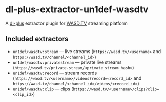 # dl-plus-extractor-un1def-wasdtv

A [dl-plus](https://github.com/un-def/dl-plus) extractor plugin for [WASD.TV](https://wasd.tv/) streaming platform

## Included extractors

  * `un1def/wasdtv:stream` — live streams (`https://wasd.tv/<username>` and `https://wasd.tv/channel/<channel_id>`)
  * `un1def/wasdtv:privatestream` — private live streams (`https://wasd.tv/private-stream/<private_stream_hash>`)
  * `un1def/wasdtv:record` — stream records (`https://wasd.tv/<username>/videos?record=<record_id>` and `https://wasd.tv/channel/<channel_id>/videos/<record_id>`)
  * `un1def/wasdtv:clip` — clips (`https://wasd.tv/<username>/clips?clip=<clip_id>`)
